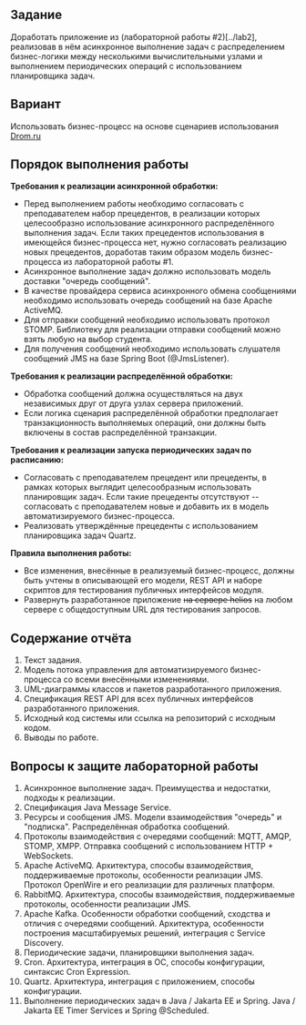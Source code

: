## Задание

Доработать приложение из (лабораторной работы #2)[../lab2], реализовав в нём асинхронное выполнение задач с
распределением бизнес-логики между несколькими вычислительными узлами и выполнением периодических операций с
использованием планировщика задач.

## Вариант

Использовать бизнес-процесс на основе сценариев использования [Drom.ru](https://www.drom.ru/)

## Порядок выполнения работы

**Требования к реализации асинхронной обработки:**

- Перед выполнением работы необходимо согласовать с преподавателем набор прецедентов, в реализации которых целесообразно
  использование асинхронного распределённого выполнения задач. Если таких прецедентов использования в имеющейся
  бизнес-процесса нет, нужно согласовать реализацию новых прецедентов, доработав таким образом модель бизнес-процесса из
  лабораторной работы #1.
- Асинхронное выполнение задач должно использовать модель доставки "очередь сообщений".
- В качестве провайдера сервиса асинхронного обмена сообщениями необходимо использовать очередь сообщений на базе Apache
  ActiveMQ.
- Для отправки сообщений необходимо использовать протокол STOMP. Библиотеку для реализации отправки сообщений можно
  взять любую на выбор студента.
- Для получения сообщений необходимо использовать слушателя сообщений JMS на базе Spring Boot (@JmsListener).

**Требования к реализации распределённой обработки:**

- Обработка сообщений должна осуществляться на двух независимых друг от друга узлах сервера приложений.
- Если логика сценария распределённой обработки предполагает транзакционность выполняемых операций, они должны быть
  включены в состав распределённой транзакции.

**Требования к реализации запуска периодических задач по расписанию:**

- Согласовать с преподавателем прецедент или прецеденты, в рамках которых выглядит целесообразным использовать
  планировщик задач. Если такие прецеденты отсутствуют -- согласовать с преподавателем новые и добавить их в модель
  автоматизируемого бизнес-процесса.
- Реализовать утверждённые прецеденты с использованием планировщика задач Quartz.

**Правила выполнения работы:**

- Все изменения, внесённые в реализуемый бизнес-процесс, должны быть учтены в описывающей его модели, REST API и наборе
  скриптов для тестирования публичных интерфейсов модуля.
- Развернуть разработанное приложение ~~на сервере helios~~ на любом сервере с общедоступным URL для тестирования
  запросов.

## Содержание отчёта

1. Текст задания.
2. Модель потока управления для автоматизируемого бизнес-процесса со всеми внесёнными изменениями.
3. UML-диаграммы классов и пакетов разработанного приложения.
4. Спецификация REST API для всех публичных интерфейсов разработанного приложения.
5. Исходный код системы или ссылка на репозиторий с исходным кодом.
6. Выводы по работе.

## Вопросы к защите лабораторной работы

1. Асинхронное выполнение задач. Преимущества и недостатки, подходы к реализации.
2. Спецификация Java Message Service.
3. Ресурсы и сообщения JMS. Модели взаимодействия "очередь" и "подписка". Распределённая обработка сообщений.
4. Протоколы взаимодействия с очередями сообщений: MQTT, AMQP, STOMP, XMPP. Отправка сообщений с использованием HTTP +
   WebSockets.
5. Apache ActiveMQ. Архитектура, способы взаимодействия, поддерживаемые протоколы, особенности реализации JMS. Протокол
   OpenWire и его реализации для различных платформ.
6. RabbitMQ. Архитектура, способы взаимодействия, поддерживаемые протоколы, особенности реализации JMS.
7. Apache Kafka. Особенности обработки сообщений, сходства и отличия с очередями сообщений. Архитектура, особенности
   построения масштабируемых решений, интеграция с Service Discovery.
8. Периодические задачи, планировщики выполнения задач.
9. Cron. Архитектура, интеграция в ОС, способы конфигурации, синтаксис Cron Expression.
10. Quartz. Архитектура, интеграция с приложением, способы конфигурации.
11. Выполнение периодических задач в Java / Jakarta EE и Spring. Java / Jakarta EE Timer Services и Spring @Scheduled.
